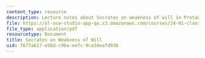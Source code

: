 ```yaml
---
content_type: resource
description: Lecture notes about Socrates on weakness of will in Protagoras and Meno.
file: https://ol-ocw-studio-app-qa.s3.amazonaws.com/courses/24-01-classics-of-western-philosophy-spring-2016/7677a617e56dc9baeefc9ca3deafd936_MIT24_01S16_SES4.pdf
file_type: application/pdf
resourcetype: Document
title: Socrates on Weakness of Will
uid: 7677a617-e56d-c9ba-eefc-9ca3deafd936
---
```

